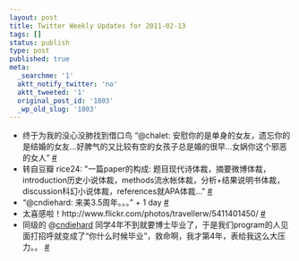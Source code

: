 ```yaml
---
layout: post
title: Twitter Weekly Updates for 2011-02-13
tags: []
status: publish
type: post
published: true
meta:
  _searchme: '1'
  aktt_notify_twitter: 'no'
  aktt_tweeted: '1'
  original_post_id: '1803'
  _wp_old_slug: '1803'
---
```

<ul class="aktt_tweet_digest">
	<li>终于为我的没心没肺找到借口鸟 “@chalet: 安慰你的是单身的女友，遗忘你的是结婚的女友…好脾气的又比较有空的女孩子总是婚的很早…女娲你这个邪恶的女人” <a href="http://twitter.com/azaleasays/statuses/34657630110621696" class="aktt_tweet_time">#</a></li>
	<li>转自豆瓣 rice24: &quot;一篇paper的构成: 题目现代诗体裁，摘要微博体裁，introduction历史小说体裁，methods流水帐体裁，分析+结果说明书体裁，discussion科幻小说体裁，references就APA体裁...&quot; <a href="http://twitter.com/azaleasays/statuses/34671815737483264" class="aktt_tweet_time">#</a></li>
	<li>“@cndiehard: 来美3.5周年。。。” + 1 day <a href="http://twitter.com/azaleasays/statuses/35053575742816256" class="aktt_tweet_time">#</a></li>
	<li>太喜感啦！http://www.flickr.com/photos/travellerw/5411401450/ <a href="http://twitter.com/azaleasays/statuses/35205529496195072" class="aktt_tweet_time">#</a></li>
	<li>同级的 @<a href="http://twitter.com/cndiehard" class="aktt_username">cndiehard</a> 同学4年不到就要博士毕业了，于是我们program的人见面打招呼就变成了“你什么时候毕业”，救命啊，我才第4年，表给我这么大压力。。 <a href="http://twitter.com/azaleasays/statuses/35870088670224384" class="aktt_tweet_time">#</a></li>
</ul>
